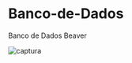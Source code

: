 # Banco-de-Dados
Banco de Dados Beaver

![captura](https://github.com/user-attachments/assets/6b820fc6-1685-4e47-acae-310ac8d0c916)
